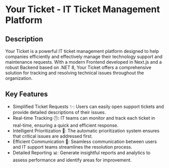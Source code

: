 # Your Ticket - IT Ticket Management Platform

## Description
Your Ticket is a powerful IT ticket management platform designed to help companies efficiently and effectively manage their
technology support and maintenance requests. With a modern Frontend developed in Next.js and a robust Backend based on .NET 8, 
Your Ticket offers a comprehensive solution for tracking and resolving technical issues throughout the organization.

## Key Features
- Simplified Ticket Requests ✨: Users can easily open support tickets and provide detailed descriptions of their issues.
- Real-time Tracking 🕒: IT teams can monitor and track each ticket in real-time, ensuring a quick and efficient response.
- Intelligent Prioritization 🚀: The automatic prioritization system ensures that critical issues are addressed first.
- Efficient Communication 📣: Seamless communication between users and IT support teams streamlines the resolution process.
- Detailed Reporting 📊: Generate insightful reports and analytics to assess performance and identify areas for improvement.
